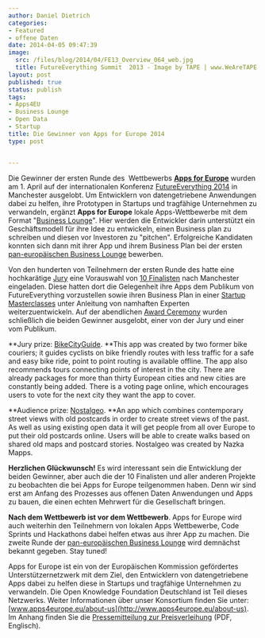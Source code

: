 ```yaml
---
author: Daniel Dietrich
categories:
- Featured
- offene Daten
date: 2014-04-05 09:47:39
image:
  src: /files/blog/2014/04/FE13_Overview_064_web.jpg
  title: FutureEverything Summit  2013 - Image by TAPE | www.WeAreTAPE.com
layout: post
published: true
status: publish
tags:
- Apps4EU
- Business Lounge
- Open Data
- Startup
title: Die Gewinner von Apps for Europe 2014
type: post


---
```


Die Gewinner der ersten Runde des  Wettbewerbs **[Apps for Europe](http://appsforeurope.eu/)** wurden am 1. April auf der internationalen Konferenz [FutureEverything 2014](http://futureeverything.org/) in Manchester ausgelobt. Um Entwicklern von datengetriebene Anwendungen dabei zu helfen, ihre Prototypen in Startups und tragfähige Unternehmen zu verwandeln, ergänzt **Apps for Europe** lokale Apps-Wettbewerbe mit dem Format "[Business Lounge](http://appsforeurope.eu/business-lounge)". Hier werden die Entwickler darin unterstützt ein Geschäftsmodell für ihre Idee zu entwickeln, einen Business plan zu schreiben und diesen vor Investoren zu "pitchen". Erfolgreiche Kandidaten konnten sich dann mit ihrer App und ihrem Business Plan bei der ersten [pan-europäischen Business Lounge](http://appsforeurope.eu/competition) bewerben.

Von den hunderten von Teilnehmern der ersten Runde des hatte eine hochkarätige [Jury](http://appsforeurope.eu/article/jury) eine Vorauswahl von [10 Finalisten](http://appsforeurope.eu/article/finalists) nach Manchester eingeladen. Diese hatten dort die Gelegenheit ihre Apps dem Publikum von FutureEverything vorzustellen sowie ihren Business Plan in einer [Startup Masterclasses](http://futureeverything.org/events/startup-masterclasses-open-workshops/) unter Anleitung von namhaften Experten weiterzuentwickeln. Auf der abendlichen [Award Ceremony](http://futureeverything.org/events/apps-europe-international-business-lounge-final/) wurden schließlich die beiden Gewinner ausgelobt, einer von der Jury und einer vom Publikum.

**Jury prize: [BikeCityGuide](http://www.appsforeurope.eu/article/bikecityguide). **This app was created by two former bike couriers; it guides cyclists on bike friendly routes with less traffic for a safe and easy bike ride, point to point routing is available offline. The app also recommends tours connecting points of interest in the city. There are already packages for more than thirty European cities and new cities are constantly being added. There is a voting page online, which encourages users to vote for the next city they want the app to cover.

**Audience prize: [Nostalgeo](http://www.appsforeurope.eu/article/nostalgeo). **An app which combines contemporary street views with old postcards in order to create street views of the past. As well as using existing open data it will get people from all over Europe to put their old postcards online. Users will be able to create walks based on shared old maps and postcard stories. Nostalgeo was created by Nazka Mapps.

**Herzlichen Glückwunsch!** Es wird interessant sein die Entwicklung der beiden Gewinner, aber auch die der 10 Finalisten und aller anderen Projekte zu beobachten die bei Apps for Europe teilgenommen haben. Denn wir sind erst am Anfang des Prozesses aus offenen Daten Anwendungen und Apps zu bauen, die einen echten Mehrwert für die Gesellschaft bringen.

**Nach dem Wettbewerb ist vor dem Wettbewerb**. Apps for Europe wird auch weiterhin den Teilnehmern von lokalen Apps Wettbewerbe, Code Sprints und Hackathons dabei helfen etwas aus ihrer App zu machen. Die zweite Runde der [pan-europäischen Business Lounge](http://appsforeurope.eu/competition) wird demnächst bekannt gegeben. Stay tuned!

Apps for Europe ist ein von der Europäischen Kommission gefördertes Unterstützernetzwerk mit dem Ziel, den Entwicklern von datengetriebene Apps dabei zu helfen diese in Startups und tragfähige Unternehmen zu verwandeln. Die Open Knowledge Foundation Deutschland ist Teil dieses Netzwerks. Weiter Informationen über unser Konsortium finden Sie unter: [www.apps4europe.eu/about-us](http://www.apps4europe.eu/about-us). Im Anhang finden Sie die [Pressemitteilung zur Preisverleihung](/files/blog/2014/04/FutureEverything-Apps-for-Europe-winners-PressRelease.pdf) (PDF, Englisch).

 